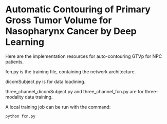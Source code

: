 # Automatic Contouring of Primary Gross Tumor Volume for Nasopharynx Cancer by Deep Learning
Here are the implementation resources for auto-contouring GTVp for NPC patients. <br>

fcn.py is the training file, containing the network architecture.

dicomSubject.py is for data loadining.

three_channel_dicomSubject.py and three_channel_fcn.py are for three-modality data training.

A local training job can be run with the command:
```bash
python fcn.py
```
